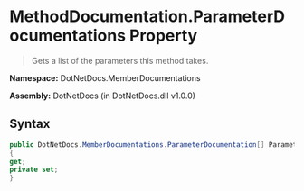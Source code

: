 # MethodDocumentation.ParameterDocumentations Property
> Gets a list of the parameters this method takes.

**Namespace:** DotNetDocs.MemberDocumentations

**Assembly:** DotNetDocs (in DotNetDocs.dll v1.0.0)
## Syntax
```csharp
public DotNetDocs.MemberDocumentations.ParameterDocumentation[] ParameterDocumentations
{
get;
private set;
}
```
